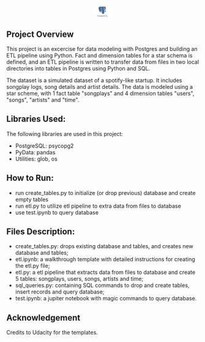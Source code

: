 <p align="center"><img src="images/postgres.png" style="height: 50%; width: 50%; max-width: 50px" /></p>

## Project Overview

This project is an excercise for data modeling with Postgres and building an ETL pipeline using Python. Fact and dimension tables for a star schema is defined, and an ETL pipeline is written to transfer data from files in two local directories into tables in Postgres using Python and SQL.

The dataset is a simulated dataset of a spotify-like startup. It includes songplay logs, song details and artist details. The data is modeled using a star scheme, with 1 fact table "songplays" and 4 dimension tables "users", "songs", "artists" and "time".


## Libraries Used:
The following libraries are used in this project:
- PostgreSQL: psycopg2
- PyData: pandas
- Utilities: glob, os


## How to Run:
- run create_tables.py to initialize (or drop previous) database and create empty tables
- run etl.py to utilize etl pipeline to extra data from files to database
- use test.ipynb to query database 


## Files Description:
- create_tables.py: drops existing database and tables, and creates new database and tables;
- etl.ipynb: a walkthrough template with detailed instructions for creating the etl.py file;
- etl.py: a etl pipeline that extracts data from files to database and create 5 tables: songplays, users, songs, artists and time;
- sql_queries.py: containing SQL commands to drop and create tables, insert records and query database;
- test.ipynb: a jupiter notebook with magic commands to query database.


## Acknowledgement 

Credits to Udacity for the templates.
